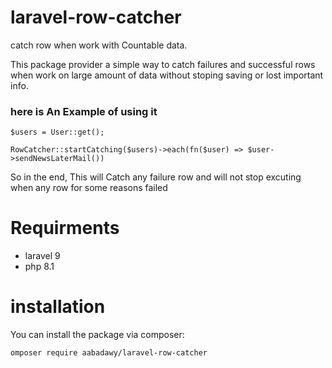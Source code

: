 # laravel-row-catcher
catch row when work with Countable data.

This package provider a simple way to catch failures and successful rows when work on large amount of data without stoping saving or lost important info.

### here is An Example of using it

```
$users = User::get();

RowCatcher::startCatching($users)->each(fn($user) => $user->sendNewsLaterMail())
```
So in the end, This will Catch any failure row and will not stop excuting when any row for some reasons failed

# Requirments
- laravel 9
- php 8.1

# installation
 You can install the package via composer:
 
 ```
 omposer require aabadawy/laravel-row-catcher
 ```

